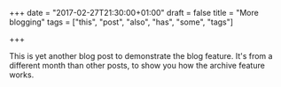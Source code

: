 +++
date = "2017-02-27T21:30:00+01:00"
draft = false
title = "More blogging"
tags = ["this", "post", "also", "has", "some", "tags"]

+++

This is yet another blog post to demonstrate the blog feature. It's
from a different month than other posts, to show you how the archive
feature works.
